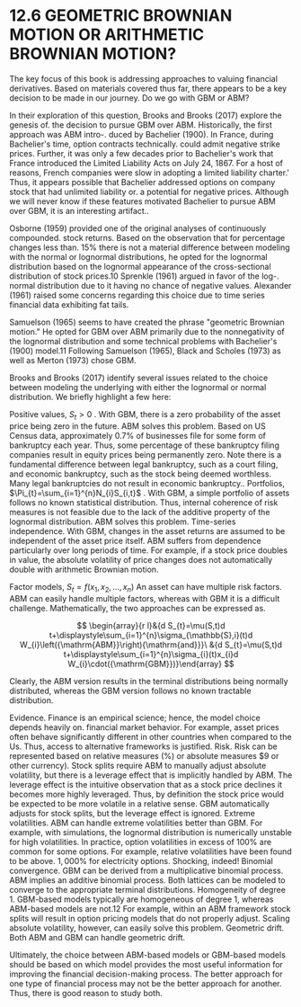 # 12.6 GEOMETRIC BROWNIAN MOTION OR ARITHMETIC BROWNIAN MOTION?

The key focus of this book is addressing approaches to valuing financial derivatives. Based on materials covered thus far, there appears to be a key decision to be made in our journey. Do we go with GBM or ABM?

In their exploration of this question, Brooks and Brooks (2017) explore the genesis of. the decision to pursue GBM over ABM. Historically, the first approach was ABM intro-. duced by Bachelier (1900). In France, during Bachelier's time, option contracts technically. could admit negative strike prices. Further, it was only a few decades prior to Bachelier's work that France introduced the Limited Liability Acts on July 24, 1867. For a host of reasons, French companies were slow in adopting a limited liability charter.' Thus, it appears possible that Bachelier addressed options on company stock that had unlimited liability or. a potential for negative prices. Although we will never know if these features motivated Bachelier to pursue ABM over GBM, it is an interesting artifact..

Osborne (1959) provided one of the original analyses of continuously compounded. stock returns. Based on the observation that for percentage changes less than. $15\%$ there is not a material difference between modeling with the normal or lognormal distributions, he opted for the lognormal distribution based on the lognormal appearance of the cross-sectional distribution of stock prices.10 Sprenkle (1961) argued in favor of the log-. normal distribution due to it having no chance of negative values. Alexander (1961) raised some concerns regarding this choice due to time series financial data exhibiting fat tails.

Samuelson (1965) seems to have created the phrase "geometric Brownian motion." He opted for GBM over ABM primarily due to the nonnegativity of the lognormal distribution and some technical problems with Bachelier's (1900) model.11 Following Samuelson (1965), Black and Scholes (1973) as well as Merton (1973) chose GBM.

Brooks and Brooks (2017) identify several issues related to the choice between modeling the underlying with either the lognormal or normal distribution. We briefly highlight a few here:

Positive values, $S_{t}>0$ . With GBM, there is a zero probability of the asset price being zero in the future. ABM solves this problem. Based on US Census data, approximately $0.7\%$ of businesses file for some form of bankruptcy each year. Thus, some percentage of these bankruptcy filing companies result in equity prices being permanently zero. Note there is a fundamental difference between legal bankruptcy, such as a court filing, and economic bankruptcy, such as the stock being deemed worthless. Many legal bankruptcies do not result in economic bankruptcy..
Portfolios, $\Pi_{t}=\sum_{i=1}^{n}N_{i}S_{i,t}$ . With GBM, a simple portfolio of assets follows no known statistical distribution. Thus, internal coherence of risk measures is not feasible due to the lack of the additive property of the lognormal distribution. ABM solves this problem.
Time-series independence. With GBM, changes in the asset returns are assumed to be independent of the asset price itself. ABM suffers from dependence particularly over long periods of time. For example, if a stock price doubles in value, the absolute volatility of price changes does not automatically double with arithmetic Brownian motion.

Factor models, $S_{t}=f(x_{1},x_{2},...,x_{n})$ An asset can have multiple risk factors. ABM can easily handle multiple factors, whereas with GBM it is a difficult challenge. Mathematically, the two approaches can be expressed as.

$$
\begin{array}{r l}&{d S_{t}=\mu(S,t)d t+\displaystyle\sum_{i=1}^{n}\sigma_{\mathbb{S},i}(t)d W_{i}\left({\mathrm{ABM}}\right){\mathrm{and}}}\ &{d S_{t}=\mu(S,t)d t+\displaystyle\sum_{i=1}^{n}\sigma_{i}(t)x_{i}d W_{i}\cdot({\mathrm{GBM}})}\end{array}
$$

Clearly, the ABM version results in the terminal distributions being normally distributed, whereas the GBM version follows no known tractable distribution.

Evidence. Finance is an empirical science; hence, the model choice depends heavily on. financial market behavior. For example, asset prices often behave significantly different in other countries when compared to the Us. Thus, access to alternative frameworks is justified.
Risk. Risk can be represented based on relative measures $(\%)$ or absolute measures $\$9$ or other currency). Stock splits require ABM to manually adjust absolute volatility, but there is a leverage effect that is implicitly handled by ABM. The leverage effect is the intuitive observation that as a stock price declines it becomes more highly leveraged. Thus, by definition the stock price would be expected to be more volatile in a relative sense. GBM automatically adjusts for stock splits, but the leverage effect is ignored.
Extreme volatilities. ABM can handle extreme volatilities better than GBM. For example, with simulations, the lognormal distribution is numerically unstable for high volatilities. In practice, option volatilities in excess of $100\%$ are common for some options. For example, relative volatilities have been found to be above. $1{,}000\%$ for electricity options. Shocking, indeed!
Binomial convergence. GBM can be derived from a multiplicative binomial process. ABM implies an additive binomial process. Both lattices can be modeled to converge to the appropriate terminal distributions.
Homogeneity of degree 1. GBM-based models typically are homogeneous of degree 1, whereas ABM-based models are not.12 For example, within an ABM framework stock splits will result in option pricing models that do not properly adjust. Scaling absolute volatility, however, can easily solve this problem.
Geometric drift. Both ABM and GBM can handle geometric drift.

Ultimately, the choice between ABM-based models or GBM-based models should be based on which model provides the most useful information for improving the financial decision-making process. The better approach for one type of financial process may not be the better approach for another. Thus, there is good reason to study both.
